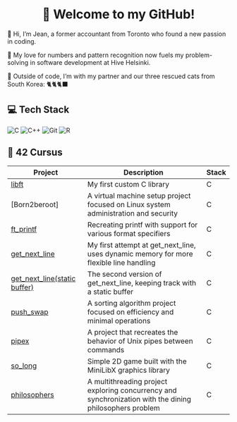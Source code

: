 <h1 align="center">👋 Welcome to my GitHub! </h1>

🌱 Hi, I’m Jean, a former accountant from Toronto who found a new passion in coding.

🔎 My love for numbers and pattern recognition now fuels my problem-solving in software development at Hive Helsinki.

🐾 Outside of code, I’m with my partner and our three rescued cats from South Korea: 🐈🐈🐈‍⬛



## 💻 Tech Stack
![C](https://img.shields.io/badge/c-%2300599C.svg?style=simple&logo=c&logoColor=white)
![C++](https://img.shields.io/badge/c++-%2300599C.svg?style=simple&logo=c%2B%2B&logoColor=white)
![Git](https://img.shields.io/badge/git-%23F05033.svg?style=simple&logo=git&logoColor=white)
![R](https://img.shields.io/badge/r-%23276DC3.svg?style=simple&logo=r&logoColor=white)




## 🐝 42 Cursus
| Project                                                                                  | Description                            | Stack     |
| ---------------------------------------------------------------------------------------- | -------------------------------------- | ---------------- |
| [libft](https://github.com/hkim8877/Libft) | My first custom C library        | C  |
| [Born2beroot] | A virtual machine setup project focused on Linux system administration and security        | C  |
| [ft_printf](https://github.com/hkim8877/ft_printf) | Recreating printf with support for various format specifiers     | C  |
| [get_next_line](https://github.com/hkim8877/get_next_line) | My first attempt at get_next_line, uses dynamic memory for more flexible line handling | C   |
| [get_next_line(static buffer)](https://github.com/hkim8877/get_next_line_2) | The second version of get_next_line, keeping track with a static buffer | C  |
| [push_swap](https://github.com/hkim8877/push_swap) | A sorting algorithm project focused on efficiency and minimal operations        | C  |
| [pipex](https://github.com/hkim8877/pipex) | A project that recreates the behavior of Unix pipes between commands        | C  |
| [so_long](https://github.com/hkim8877/so_long) | Simple 2D game built with the MiniLibX graphics library      | C  |
| [philosophers](https://github.com/hkim8877/philosophers) | A multithreading project exploring concurrency and synchronization with the dining philosophers problem        | C  |






<!--
**hkim8877/hkim8877** is a ✨ _special_ ✨ repository because its `README.md` (this file) appears on your GitHub profile.

Here are some ideas to get you started:

- 🔭 I’m currently working on ...
- 🌱 I’m currently learning ...
- 👯 I’m looking to collaborate on ...
- 🤔 I’m looking for help with ...
- 💬 Ask me about ...
- 📫 How to reach me: ...
- 😄 Pronouns: ...
- ⚡ Fun fact: ...
-->
